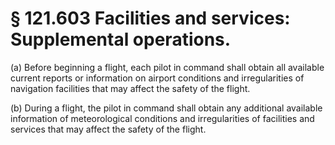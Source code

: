 # § 121.603   Facilities and services: Supplemental operations.

(a) Before beginning a flight, each pilot in command shall obtain all available current reports or information on airport conditions and irregularities of navigation facilities that may affect the safety of the flight. 


(b) During a flight, the pilot in command shall obtain any additional available information of meteorological conditions and irregularities of facilities and services that may affect the safety of the flight. 




